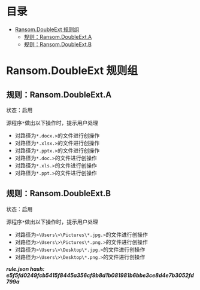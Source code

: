 



目录
==

* [Ransom.DoubleExt 规则组](#ransomdoubleext-)
	* [规则：Ransom.DoubleExt.A](#ransomdoubleexta)
	* [规则：Ransom.DoubleExt.B](#ransomdoubleextb)

# Ransom.DoubleExt 规则组

## 规则：Ransom.DoubleExt.A
  
状态：启用

源程序`*`做出以下操作时，提示用户处理
- 对路径为`*.docx.>`的文件进行创操作
- 对路径为`*.xlsx.>`的文件进行创操作
- 对路径为`*.pptx.>`的文件进行创操作
- 对路径为`*.doc.>`的文件进行创操作
- 对路径为`*.xls.>`的文件进行创操作
- 对路径为`*.ppt.>`的文件进行创操作

## 规则：Ransom.DoubleExt.B
  
状态：启用

源程序`*`做出以下操作时，提示用户处理
- 对路径为`>\Users\>\Pictures\*.jpg.>`的文件进行创操作
- 对路径为`>\Users\>\Pictures\*.png.>`的文件进行创操作
- 对路径为`>\Users\>\Desktop\*.jpg.>`的文件进行创操作
- 对路径为`>\Users\>\Desktop\*.png.>`的文件进行创操作
  
***rule.json hash: e5f5fd0249fcb5415f8445a356cf9b8d1b081981b6bbe3ce8d4e7b3052fd799a***